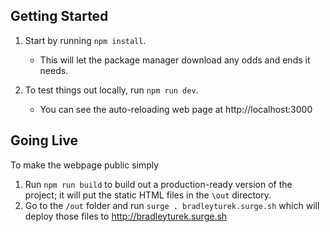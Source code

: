 ## Getting Started
1. Start by running `npm install`. 

    * This will let the package manager download any odds and ends it needs.
2. To test things out locally, run `npm run dev`.
    * You can see the auto-reloading web page at http://localhost:3000


## Going Live
To make the webpage public simply
1. Run `npm run build` to build out a production-ready version of the project; it will put the static HTML files in the `\out` directory.
2. Go to the `/out` folder and run `surge . bradleyturek.surge.sh` which will deploy those files to http://bradleyturek.surge.sh